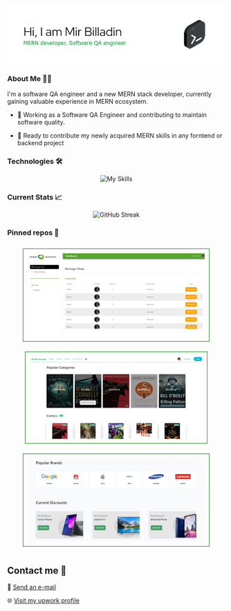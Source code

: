 



<p align="center">
  <a>
    <img src="./github-header2.png">
  </a>
</p>

### About Me :man_technologist:
I'm a software QA engineer and a new MERN stack developer, currently gaining valuable experience in MERN ecosystem.

- :telescope: Working as a Software QA Engineer and contributing to maintain software quality.

- :seedling: Ready to contribute my newly acquired MERN skills in any forntend or backend project


### Technologies :hammer_and_wrench:
<p align="center">
  <a>
    <img src="https://skillicons.dev/icons?i=react,js,java,selenium,nodejs,express,mongodb,firebase,tailwind,html,css&theme=dark" alt="My Skills">
  </a>
</p>

### Current Stats 📈
<p align="center">
  <a>
    <img src="https://github-readme-streak-stats.herokuapp.com?user=billadin&theme=whatsapp-light2&card_width=756" alt="GitHub Streak">
  </a>
</p>

 

### Pinned repos 📌
<p align="center">
    <a href="https://github.com/billadin/inventory-management"
    >
      <img width="410" src="./sphere.png"/ style="border: 1px solid green; padding: 10px; margin: 10px;">
    </a>
    <a href="https://github.com/billadin/book-comrade">
      <img width="400" src="./bookComrade.png"/ style="border: 1px solid green; padding: 10px; margin: 10px;">
    </a>
    <a href="https://github.com/billadin/electronix">
      <img width="410" src="./electrnoiX3.png"/ style="border: 1px solid green; padding: 10px; margin: 10px;">
    </a>
</p>

## Contact me :speech_balloon:



:e-mail: <a href="mailto:mir.billadin4@gmail.com">Send an e-mail</a>

:globe_with_meridians: <a href="https://www.upwork.com/freelancers/~01449a1f318b43c81d">Visit my upwork profile</a>




